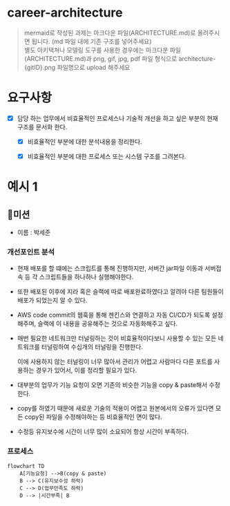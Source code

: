# career-architecture
> mermaid로 작성된 과제는 마크다운 파일(ARCHITECTURE.md)로 올려주시면 됩니다. (md 파일 내에 기존 구조를 넣어주세요)<br>
> 별도 아키택쳐나 모델링 도구를 사용한 경우에는 마크다운 파일(ARCHITECTURE.md)과 png, gif, jpg, pdf 파일 형식으로 architecture-{gitID}.png 파일명으로 upload 해주세요
# 요구사항
- [x] 담당 하는 업무에서 비효율적인 프로세스나 기술적 개선을 하고 싶은 부분의 현재 구조를 문서화 한다.
  - [x] 비효율적인 부분에 대한 분석내용을 정리한다.
  - [x] 비효율적인 부분에 대한 프로세스 또는 시스템 구조를 그려본다.



# 예시 1

## 🚀미션
- 이름 : 박세준
### 개선포인트 분석
- 현재 배포를 할 떄에는 스크립트를 통해 진행하지만, 서버간 jar파일 이동과 서버접속 등 각 스크립트들을 하나하나 실행해야한다.
- 또한 배포된 이후에 지라 혹은 슬랙에 따로 배포완료하였다고 알려야 다른 팀원들이 배포가 되었는지 알 수 있다.
- AWS code commit의 웹훅을 통해 젠킨스와 연결하고 자동 CI/CD가 되도록 설정해주며, 슬랙에 이 내용을 공유해주는 것으로 자동화해주고 싶다.


- 매번 필요한 네트워크만 터널링하는 것이 비효율적이다보니 사용할 수 있는 모든 네트워크를 터널링하여 수십개의 터널링을 진행한다.

  이에 사용하지 않는 터널링이 너무 많아서 관리가 어렵고 사람마다 다른 포트를 사용하는 경우가 있어서, 이를 정리할 필요가 있다.

- 대부분의 업무가 기능 요청이 오면 기존의 비슷한 기능을 copy & paste해서 수정한다.
- copy를 하였기 때문에 새로운 기술의 적용이 어렵고 원본에서의 오류가 있다면 모든 copy된 파일을 수정해야하는 등 비효율적인 면이 많다.
- 수정등 유지보수에 시간이 너무 많이 소요되어 항상 시간이 부족하다.

### 프로세스
```mermaid
flowchart TD
    A[기능요청] -->B(copy & paste)
    B --> C(유지보수성 하락)
    C --> D(업무만족도 하락)
    D --> |시간부족| B
```
